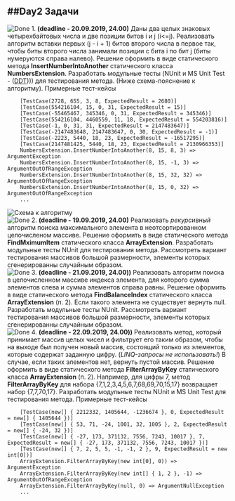 ##Day2 Задачи
----
![Done](http://s1.iconbird.com/ico/0512/C9d/w24h241337874507check.png) 1. **(deadline - 20.09.2019, 24.00)** Даны два целых знаковых четырехбайтовых числа и две позиции битов i и j (i<=j). Реализовать алгоритм вставки первых (j - i + 1) битов второго числа в первое так, чтобы биты второго числа занимали позиции с бита i по бит j (биты нумеруются справа налево). Решение оформить  в виде статического метода **InsertNumberIntoAnother** статического класса **NumbersExtension**. Разработать модульные тесты (NUnit и MS Unit Test - ([DDT](https://msdn.microsoft.com/en-us/library/ms182527.aspx)))) для тестирования метода. (Ниже схема-пояснение к алгоритму). Примерные тест-кейсы

        [TestCase(2728, 655, 3, 8, ExpectedResult = 2680)]
        [TestCase(554216104, 15, 0, 31, ExpectedResult = 15)]
        [TestCase(-55465467, 345346, 0, 31, ExpectedResult = 345346)]
        [TestCase(554216104, 4460559, 11, 18, ExpectedResult = 554203816)]
        [TestCase(-1, 0, 31, 31, ExpectedResult = 2147483647)]
        [TestCase(-2147483648, 2147483647, 0, 30, ExpectedResult = -1)]
        [TestCase(-2223, 5440, 18, 23, ExpectedResult = -16517295)]
        [TestCase(2147481425, 5440, 18, 23, ExpectedResult = 2130966353)]
        NumbersExtension.InsertNumberIntoAnother(8, 15, 8, 3) => ArgumentException
        NumbersExtension.InsertNumberIntoAnother(8, 15, -1, 3) => ArgumentOutOfRangeException
        NumbersExtension.InsertNumberIntoAnother(8, 15, 32, 32) => ArgumentOutOfRangeException
        NumbersExtension.InsertNumberIntoAnother(8, 15, 0, 32) => ArgumentOutOfRangeException
        ...
        
![Схема к алгоритму](https://github.com/EPM-RD-NETLAB/.NET-Framework-modules/blob/master/Pictures/Scheme.png)    
![Done](http://s1.iconbird.com/ico/0512/C9d/w24h241337874507check.png) 2. **(deadline - 19.09.2019, 24.00)** Реализовать *рекурсивный* алгоритм поиска максимального элемента в неотсортированном целочисленом массиве. Решение оформить  в виде статического метода **FindMximumItem** статического класса **ArrayExtension**. Разработать модульные тесты NUnit для тестирования метода. Рассмотреть вариант тестирования массивов большой размерности, элементы которых сгенерированны случайным образом.  
![Done](http://s1.iconbird.com/ico/0512/C9d/w24h241337874507check.png) 3. **(deadline - 21.09.2019, 24.00))** Реализовать алгоритм поиска в целочисленном массиве индекса элемента, для которого сумма элементов слева и сумма элементов справа равны. Решение оформить  в виде статического метода **FindBalanceIndex** статического класса **ArrayExtension** (п. 2). Если такого элемента не существует вернуть null. Разработать модульные тесты NUnit. Рассмотреть вариант тестирования массивов большой размерности, элементы которых сгенерированны случайным образом.    
![Done](http://s1.iconbird.com/ico/0512/C9d/w24h241337874507check.png) 4. **(deadline - 22.09.2019, 24.00))** Реализовать метод, который принимает массив целых чисел и фильтрует его таким образом, чтобы на выходе был получен новый массив, состоящий только из элементов, которые содержат заданную цифру. (*LINQ-запросы не использовать!*) В случае, если таких элементов нет, вернуть пустой массив. Решение оформить  в виде статического метода **FilterArrayByKey** статического класса **ArrayExtension** (п. 2). Например, для цифры 7, метод **FilterArrayByKey** для набора {7,1,2,3,4,5,6,7,68,69,70,15,17} возвращает набор {7,7,70,17}. Разработать модульные тесты NUnit и MS Unit Test для тестирования метода. Примерные тест-кейсы 
        
        [TestCase(new[] { 2212332, 1405644, -1236674 }, 0, ExpectedResult = new[] { 1405644 })]
        [TestCase(new[] { 53, 71, -24, 1001, 32, 1005 }, 2, ExpectedResult = new[] { -24, 32 })]
        [TestCase(new[] { -27, 173, 371132, 7556, 7243, 10017 }, 7, ExpectedResult = new[] { -27, 173, 371132, 7556, 7243, 10017 })]
        [TestCase(new[] { 7, 2, 5, 5, -1, -1, 2 }, 9, ExpectedResult = new int[0])]
        ArrayExtension.FilterArrayByKey(new int[0], 0)) => ArgumentException
        ArrayExtension.FilterArrayByKey(new int[] { 1, 2 }, -1) => ArgumentOutOfRangeException
        ArrayExtension.FilterArrayByKey(null, 0) => ArgumentNullException
        ...